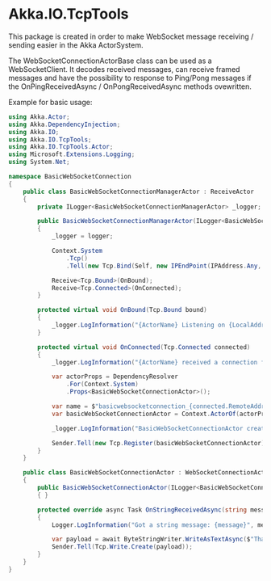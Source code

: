 # Akka.IO.TcpTools

This package is created in order to make WebSocket message receiving / sending easier in the Akka ActorSystem.

The WebSocketConnectionActorBase class can be used as a WebSocketClient.
It decodes received messages, can receive framed messages and have the possibility to response to Ping/Pong messages if the OnPingReceivedAsync / OnPongReceivedAsync methods ovewritten.

Example for basic usage:

```C#
using Akka.Actor;
using Akka.DependencyInjection;
using Akka.IO;
using Akka.IO.TcpTools;
using Akka.IO.TcpTools.Actor;
using Microsoft.Extensions.Logging;
using System.Net;

namespace BasicWebSocketConnection
{
    public class BasicWebSocketConnectionManagerActor : ReceiveActor
    {
        private ILogger<BasicWebSocketConnectionManagerActor> _logger;

        public BasicWebSocketConnectionManagerActor(ILogger<BasicWebSocketConnectionManagerActor> logger, int port)
        {
            _logger = logger;

            Context.System
                .Tcp()
                .Tell(new Tcp.Bind(Self, new IPEndPoint(IPAddress.Any, port), options: new[] { new Inet.SO.ReceiveBufferSize(1024) }));

            Receive<Tcp.Bound>(OnBound);
            Receive<Tcp.Connected>(OnConnected);
        }

        protected virtual void OnBound(Tcp.Bound bound)
        {
            _logger.LogInformation("{ActorName} Listening on {LocalAddress}", nameof(BasicWebSocketConnectionManagerActor), bound.LocalAddress);
        }

        protected virtual void OnConnected(Tcp.Connected connected)
        {
            _logger.LogInformation("{ActorName} received a connection from {RemoteAddress}", nameof(BasicWebSocketConnectionManagerActor), connected.RemoteAddress);

            var actorProps = DependencyResolver
                .For(Context.System)
                .Props<BasicWebSocketConnectionActor>();

            var name = $"basicwebsocketconnection_{connected.RemoteAddress}_{Guid.NewGuid():N}";
            var basicWebSocketConnectionActor = Context.ActorOf(actorProps, name);

            _logger.LogInformation("BasicWebSocketConnectionActor created with name: {name}", name);

            Sender.Tell(new Tcp.Register(basicWebSocketConnectionActor));
        }
    }

    public class BasicWebSocketConnectionActor : WebSocketConnectionActorBase
    {
        public BasicWebSocketConnectionActor(ILogger<BasicWebSocketConnectionActor> logger) : base(logger)
        { }

        protected override async Task OnStringReceivedAsync(string message)
        {
            Logger.LogInformation("Got a string message: {message}", message);

            var payload = await ByteStringWriter.WriteAsTextAsync($"Thanks for your message: {message}");
            Sender.Tell(Tcp.Write.Create(payload));
        }
    }
}
```